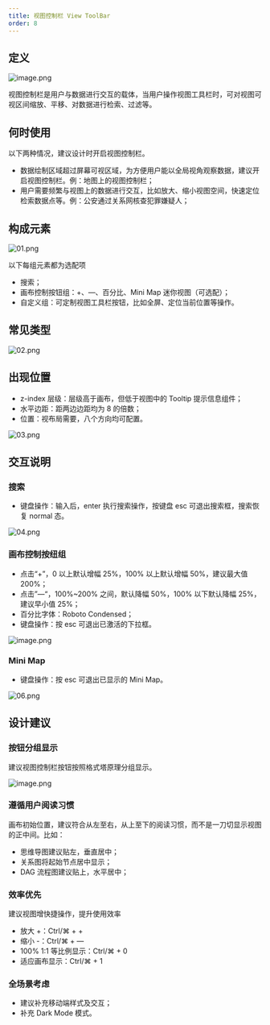 ```yaml
---
title: 视图控制栏 View ToolBar
order: 8
---
```


## 定义

![image.png](https://gw.alipayobjects.com/mdn/rms_a8a5bf/afts/img/A*c5L6TIo4WB4AAAAAAAAAAAAAARQnAQ#align=left&display=inline&height=320&margin=%5Bobject%20Object%5D&name=image.png&originHeight=320&originWidth=1562&size=993022&status=done&style=none&width=1562)

视图控制栏是用户与数据进行交互的载体，当用户操作视图工具栏时，可对视图可视区间缩放、平移、对数据进行检索、过滤等。

## 何时使用

以下两种情况，建议设计时开启视图控制栏。

- 数据绘制区域超过屏幕可视区域，为方便用户能以全局视角观察数据，建议开启视图控制栏。例：地图上的视图控制栏；
- 用户需要频繁与视图上的数据进行交互，比如放大、缩小视图空间，快速定位检索数据点等。例：公安通过关系网核查犯罪嫌疑人；

## 构成元素

![01.png](https://gw.alipayobjects.com/mdn/rms_a8a5bf/afts/img/A*E3pES4vv9D0AAAAAAAAAAAAAARQnAQ#align=left&display=inline&height=352&margin=%5Bobject%20Object%5D&name=01.png&originHeight=352&originWidth=1884&size=36221&status=done&style=none&width=1884)

以下每组元素都为选配项

- 搜索；
- 画布控制按钮组：+、—、百分比、Mini Map 迷你视图（可选配）；
- 自定义组：可定制视图工具栏按钮，比如全屏、定位当前位置等操作。

## 常见类型

![02.png](https://gw.alipayobjects.com/mdn/rms_a8a5bf/afts/img/A*I8dMQK3jwh8AAAAAAAAAAAAAARQnAQ#align=left&display=inline&height=424&margin=%5Bobject%20Object%5D&name=02.png&originHeight=424&originWidth=1884&size=62857&status=done&style=none&width=1884)

## 出现位置

- z-index 层级：层级高于画布，但低于视图中的 Tooltip 提示信息组件；
- 水平边距：距两边边距均为 8 的倍数；
- 位置：视布局需要，八个方向均可配置。

![03.png](https://gw.alipayobjects.com/mdn/rms_a8a5bf/afts/img/A*89aDRrBlnV0AAAAAAAAAAAAAARQnAQ#align=left&display=inline&height=812&margin=%5Bobject%20Object%5D&name=03.png&originHeight=812&originWidth=1884&size=50732&status=done&style=none&width=1884)

## 交互说明

### 搜索

- 键盘操作：输入后，enter 执行搜索操作，按键盘 esc 可退出搜索框，搜索恢复 normal 态。

![04.png](https://gw.alipayobjects.com/mdn/rms_a8a5bf/afts/img/A*XPsyQ4f1jRwAAAAAAAAAAAAAARQnAQ#align=left&display=inline&height=696&margin=%5Bobject%20Object%5D&name=04.png&originHeight=696&originWidth=1884&size=106974&status=done&style=none&width=1884)

### 画布控制按纽组

- 点击“+”，0 以上默认增幅 25%，100% 以上默认增幅 50%，建议最大值 200%；
- 点击”—“，100%~200% 之间，默认降幅 50%，100% 以下默认降幅 25%，建议早小值 25%；
- 百分比字体：Roboto Condensed；
- 键盘操作：按 esc 可退出已激活的下拉框。

![image.png](https://gw.alipayobjects.com/mdn/rms_a8a5bf/afts/img/A*RJs7T67ptNUAAAAAAAAAAAAAARQnAQ#align=left&display=inline&height=1024&margin=%5Bobject%20Object%5D&name=image.png&originHeight=1024&originWidth=1884&size=220672&status=done&style=none&width=1884)

### Mini Map

- 键盘操作：按 esc 可退出已显示的 Mini Map。

![06.png](https://gw.alipayobjects.com/mdn/rms_a8a5bf/afts/img/A*jSwQQaWl9OYAAAAAAAAAAAAAARQnAQ#align=left&display=inline&height=1020&margin=%5Bobject%20Object%5D&name=06.png&originHeight=1020&originWidth=1884&size=180155&status=done&style=none&width=1884)

## 设计建议

### 按钮分组显示

建议视图控制栏按钮按照格式塔原理分组显示。

![image.png](https://gw.alipayobjects.com/mdn/rms_a8a5bf/afts/img/A*NZOfT6iidTMAAAAAAAAAAAAAARQnAQ#align=left&display=inline&height=416&margin=%5Bobject%20Object%5D&name=image.png&originHeight=416&originWidth=1884&size=111992&status=done&style=none&width=1884)

### 遵循用户阅读习惯

画布初始位置，建议符合从左至右，从上至下的阅读习惯，而不是一刀切显示视图的正中间。比如：

- 思维导图建议贴左，垂直居中；
- 关系图将起始节点居中显示；
- DAG 流程图建议贴上，水平居中；

### 效率优先

建议视图增快捷操作，提升使用效率

- 放大 +：Ctrl/⌘ + +
- 缩小 -：Ctrl/⌘ + —
- 100% 1:1 等比例显示：Ctrl/⌘ + 0
- 适应画布显示：Ctrl/⌘ + 1

### 全场景考虑

- 建议补充移动端样式及交互；
- 补充 Dark Mode 模式。
